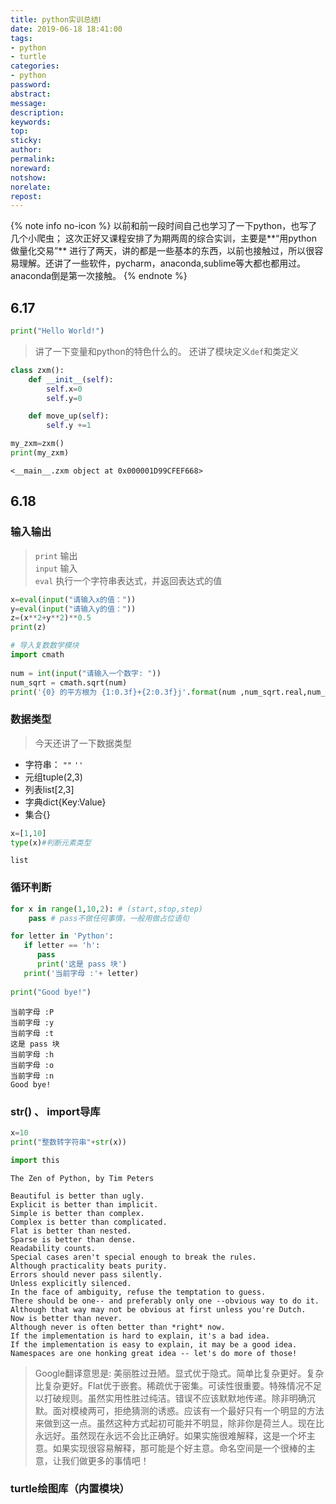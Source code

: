 ```yaml
---
title: python实训总结Ⅰ
date: 2019-06-18 18:41:00
tags:
- python
- turtle
categories:
- python
password:
abstract:
message:
description:
keywords:
top:
sticky:
author:
permalink:
noreward:
notshow:
norelate:
repost:
---
```



{% note info no-icon %}
以前和前一段时间自己也学习了一下python，也写了几个小爬虫；
这次正好又课程安排了为期两周的综合实训，主要是**“用python做量化交易”**
进行了两天，讲的都是一些基本的东西，以前也接触过，所以很容易理解。还讲了一些软件，pycharm，anaconda,sublime等大都也都用过。anaconda倒是第一次接触。
{% endnote %}

<!--more-->

## 6.17
```py
print("Hello World!")
```
> 讲了一下变量和python的特色什么的。
还讲了模块定义`def`和类定义

```py
class zxm():
	def __init__(self):
		self.x=0
		self.y=0

	def move_up(self):
		self.y +=1

my_zxm=zxm()
print(my_zxm)
```

```
<__main__.zxm object at 0x000001D99CFEF668>
```

## 6.18
### 输入输出
> `print` 输出  
`input` 输入  
`eval`  执行一个字符串表达式，并返回表达式的值

```py
x=eval(input("请输入x的值："))
y=eval(input("请输入y的值："))
z=(x**2+y**2)**0.5
print(z)
```

```py
# 导入复数数学模块
import cmath
 
num = int(input("请输入一个数字: "))
num_sqrt = cmath.sqrt(num)
print('{0} 的平方根为 {1:0.3f}+{2:0.3f}j'.format(num ,num_sqrt.real,num_sqrt.imag))
```

### 数据类型
> 今天还讲了一下数据类型
- 字符串： `""` `''`
- 元组tuple(2,3) 
- 列表list[2,3]
- 字典dict{Key:Value}
- 集合{}

```py
x=[1,10]
type(x)#判断元素类型
```

```
list
```

### 循环判断
```py
for x in range(1,10,2): # (start,stop,step)
    pass # pass不做任何事情，一般用做占位语句
```

```py
for letter in 'Python':
   if letter == 'h':
      pass
      print('这是 pass 块')
   print('当前字母 :'+ letter)
 
print("Good bye!")
```

```
当前字母 :P
当前字母 :y
当前字母 :t
这是 pass 块
当前字母 :h
当前字母 :o
当前字母 :n
Good bye!
```

### str() 、 import导库
```py
x=10
print("整数转字符串"+str(x))
```

```py
import this
```

```
The Zen of Python, by Tim Peters

Beautiful is better than ugly.
Explicit is better than implicit.
Simple is better than complex.
Complex is better than complicated.
Flat is better than nested.
Sparse is better than dense.
Readability counts.
Special cases aren't special enough to break the rules.
Although practicality beats purity.
Errors should never pass silently.
Unless explicitly silenced.
In the face of ambiguity, refuse the temptation to guess.
There should be one-- and preferably only one --obvious way to do it.
Although that way may not be obvious at first unless you're Dutch.
Now is better than never.
Although never is often better than *right* now.
If the implementation is hard to explain, it's a bad idea.
If the implementation is easy to explain, it may be a good idea.
Namespaces are one honking great idea -- let's do more of those!
```
> Google翻译意思是:
美丽胜过丑陋。显式优于隐式。简单比复杂更好。复杂比复杂更好。Flat优于嵌套。稀疏优于密集。可读性很重要。特殊情况不足以打破规则。虽然实用性胜过纯洁。错误不应该默默地传递。除非明确沉默。面对模棱两可，拒绝猜测的诱惑。应该有一个最好只有一个明显的方法来做到这一点。虽然这种方式起初可能并不明显，除非你是荷兰人。现在比永远好。虽然现在永远不会比正确好。如果实施很难解释，这是一个坏主意。如果实现很容易解释，那可能是个好主意。命名空间是一个很棒的主意，让我们做更多的事情吧！

### turtle绘图库（内置模块）


